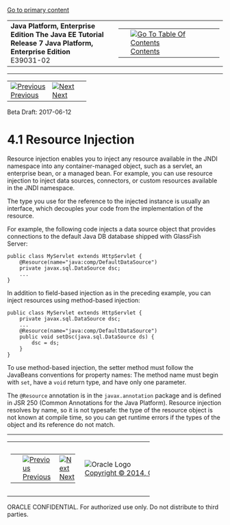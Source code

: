 [Go to primary content](#BEGIN)

<table>
<colgroup>
<col width="50%" />
<col width="50%" />
</colgroup>
<tbody>
<tr class="odd">
<td><strong>Java Platform, Enterprise Edition The Java EE Tutorial</strong><br />
<strong>Release 7 Java Platform, Enterprise Edition</strong><br />
E39031-02</td>
<td><table>
<tbody>
<tr class="odd">
<td> </td>
<td><a href="toc.htm"><img src="../../dcommon/gifs/toc.gif" alt="Go To Table Of Contents" /><br />
<span class="icon">Contents</span></a></td>
</tr>
</tbody>
</table></td>
</tr>
</tbody>
</table>

-----

<table>
<tbody>
<tr class="odd">
<td><a href="injection.htm"><img src="../../dcommon/gifs/leftnav.gif" alt="Previous" /><br />
<span class="icon">Previous</span></a> </td>
<td><a href="injection002.htm"><img src="../../dcommon/gifs/rightnav.gif" alt="Next" /><br />
<span class="icon">Next</span></a></td>
<td> </td>
</tr>
</tbody>
</table>

Beta Draft: 2017-06-12

# 4.1 Resource Injection

Resource injection enables you to inject any resource available in the
JNDI namespace into any container-managed object, such as a servlet, an
enterprise bean, or a managed bean. For example, you can use resource
injection to inject data sources, connectors, or custom resources
available in the JNDI namespace.

The type you use for the reference to the injected instance is usually
an interface, which decouples your code from the implementation of the
resource.

For example, the following code injects a data source object that
provides connections to the default Java DB database shipped with
GlassFish Server:

``` oac_no_warn
public class MyServlet extends HttpServlet {
    @Resource(name="java:comp/DefaultDataSource")
    private javax.sql.DataSource dsc;
    ...
}
```

In addition to field-based injection as in the preceding example, you
can inject resources using method-based injection:

``` oac_no_warn
public class MyServlet extends HttpServlet {
    private javax.sql.DataSource dsc;
    ...
    @Resource(name="java:comp/DefaultDataSource")
    public void setDsc(java.sql.DataSource ds) {
        dsc = ds;
    }
}
```

To use method-based injection, the setter method must follow the
JavaBeans conventions for property names: The method name must begin
with `set`, have a `void` return type, and have only one parameter.

The `@Resource` annotation is in the `javax.annotation` package and is
defined in JSR 250 (Common Annotations for the Java Platform). Resource
injection resolves by name, so it is not typesafe: the type of the
resource object is not known at compile time, so you can get runtime
errors if the types of the object and its reference do not match.

-----

<table style="width:66%;">
<colgroup>
<col width="33%" />
<col width="0%" />
<col width="33%" />
</colgroup>
<tbody>
<tr class="odd">
<td><table style="width:96%;">
<colgroup>
<col width="0%" />
<col width="48%" />
<col width="48%" />
</colgroup>
<tbody>
<tr class="odd">
<td> </td>
<td><a href="injection.htm"><img src="../../dcommon/gifs/leftnav.gif" alt="Previous" /><br />
<span class="icon">Previous</span></a> </td>
<td><a href="injection002.htm"><img src="../../dcommon/gifs/rightnav.gif" alt="Next" /><br />
<span class="icon">Next</span></a></td>
</tr>
</tbody>
</table></td>
<td><img src="../../dcommon/gifs/oracle.gif" alt="Oracle Logo" class="copyrightlogo" /> <a href="../../dcommon/html/cpyr.htm"><br />
<span class="copyrightlogo">Copyright © 2014, Oracle and/or its affiliates. All rights reserved.</span></a></td>
<td><table>
<tbody>
<tr class="odd">
<td> </td>
<td><a href="toc.htm"><img src="../../dcommon/gifs/toc.gif" alt="Go To Table Of Contents" /><br />
<span class="icon">Contents</span></a></td>
</tr>
</tbody>
</table></td>
</tr>
</tbody>
</table>

ORACLE CONFIDENTIAL. For authorized use only. Do not distribute to third parties.
